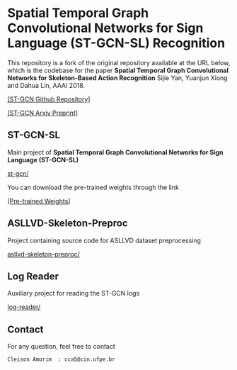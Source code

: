 # Spatial Temporal Graph Convolutional Networks for Sign Language  (ST-GCN-SL) Recognition


This repository is a fork of the original repository available at the URL below, which is the codebase for the paper **Spatial Temporal Graph Convolutional Networks for Skeleton-Based Action Recognition** Sijie Yan, Yuanjun Xiong and Dahua Lin, AAAI 2018.


[[ST-GCN Github Repository]](https://github.com/yysijie/st-gcn)

[[ST-GCN Arxiv Preprint]](https://arxiv.org/abs/1801.07455)


## ST-GCN-SL

Main project of **Spatial Temporal Graph Convolutional Networks for Sign Language (ST-GCN-SL)**

[st-gcn/](st-gcn/)

You can download the pre-trained weights through the link

[[Pre-trained Weights]](http://www.cin.ufpe.br/~cca5/st-gcn-sl/weights/)


## ASLLVD-Skeleton-Preproc

Project containing source code for ASLLVD dataset preprocessing

[asllvd-skeleton-preproc/](asllvd-skeleton-preproc/)


## Log Reader

Auxiliary project for reading the ST-GCN logs

[log-reader/](log-reader/)


## Contact
For any question, feel free to contact
```
Cleison Amorim  : cca5@cin.ufpe.br
```
